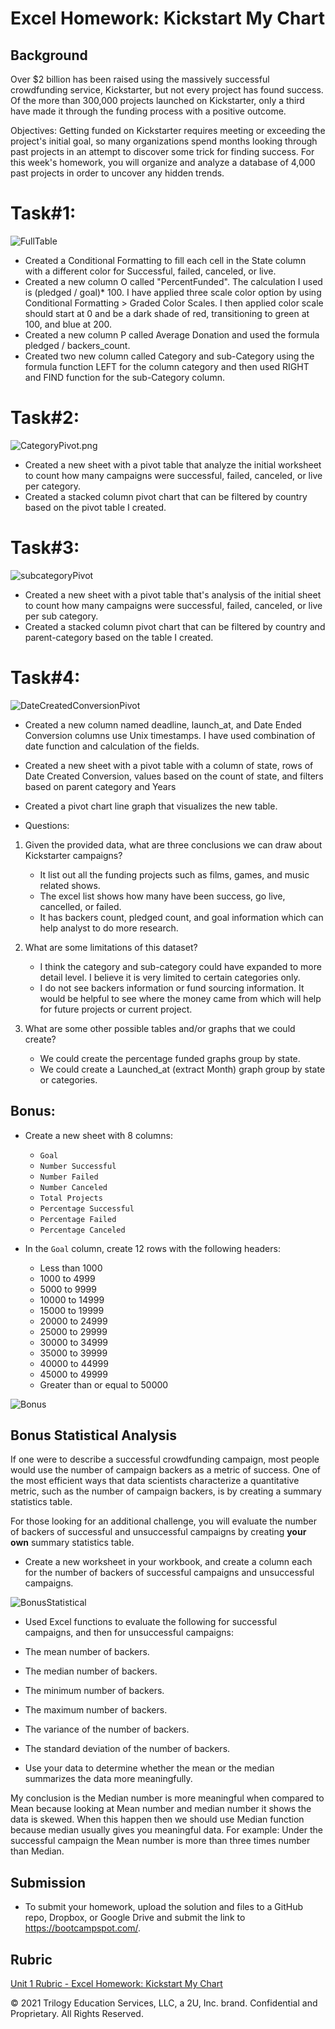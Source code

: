 # Excel Homework: Kickstart My Chart

## Background

Over $2 billion has been raised using the massively successful crowdfunding service, Kickstarter, but not every project has found success. Of the more than 300,000 projects launched on Kickstarter, only a third have made it through the funding process with a positive outcome.

Objectives:
Getting funded on Kickstarter requires meeting or exceeding the project's initial goal, so many organizations spend months looking through past projects in an attempt to discover some trick for finding success. For this week's homework, you will organize and analyze a database of 4,000 past projects in order to uncover any hidden trends.



# Task#1:

![FullTable](Images/FullTable.png)

* Created a Conditional Formatting to fill each cell in the State column with a different color for Successful, failed, canceled, or live.
* Created a new column O called "PercentFunded". The calculation I used is (pledged / goal)* 100. I have applied three scale color option by using Conditional Formatting > Graded Color Scales. I then applied color scale should start at 0 and be a dark shade of red, transitioning to green at 100, and blue at 200.
* Created a new column P called Average Donation and used the formula pledged / backers_count.
* Created two new column called Category and sub-Category using the formula function LEFT for the column category and then used RIGHT and FIND function for the sub-Category column.

# Task#2:

![CategoryPivot.png](Images/CategoryPivot.png)

 * Created a new sheet with a pivot table that analyze the initial worksheet to count how many campaigns were successful, failed, canceled, or live per category.
 * Created a stacked column pivot chart that can be filtered by country based on the pivot table I created.

# Task#3:

![subcategoryPivot](Images/subcategoryPivot.png)

 * Created a new sheet with a pivot table that's analysis of the initial sheet to count how many campaigns were successful, failed, canceled, or live per sub category.
 * Created a stacked column pivot chart that can be filtered by country and parent-category based on the table I created.

# Task#4:

![DateCreatedConversionPivot](Images/DateCreatedConversionPivot.png)

 * Created a new column named deadline, launch_at, and Date Ended Conversion columns use Unix timestamps. I have used combination of date function and calculation of the fields.
 * Created a new sheet with a pivot table with a column of state, rows of Date Created Conversion, values based on the count of state, and filters based on parent category and Years
 * Created a pivot chart line graph that visualizes the new table.



* Questions:
 
 1) Given the provided data, what are three conclusions we can draw about Kickstarter campaigns?
     *	It list out all the funding projects such as films, games, and music related shows.
     *	The excel list shows how many have been success, go live, cancelled, or failed.
     *	It has backers count, pledged count, and goal information which can help analyst to do more research.

 2) What are some limitations of this dataset?
     * I think the category and sub-category could have expanded to more detail level.  I believe it is very limited to certain categories only.
     * I do not see backers information or fund sourcing information. It would be helpful to see where the money came from which will help for future projects or current project.

 3) What are some other possible tables and/or graphs that we could create?
     * We could create the percentage funded graphs group by state.
     * We could create a Launched_at (extract Month) graph group by state or categories.


## Bonus:

* Create a new sheet with 8 columns:

  * `Goal`
  * `Number Successful`
  * `Number Failed`
  * `Number Canceled`
  * `Total Projects`
  * `Percentage Successful`
  * `Percentage Failed`
  * `Percentage Canceled`

* In the `Goal` column, create 12 rows with the following headers:

  * Less than 1000
  * 1000 to 4999
  * 5000 to 9999
  * 10000 to 14999
  * 15000 to 19999
  * 20000 to 24999
  * 25000 to 29999
  * 30000 to 34999
  * 35000 to 39999
  * 40000 to 44999
  * 45000 to 49999
  * Greater than or equal to 50000

![Bonus](Images/Bonus.png)


## Bonus Statistical Analysis
If one were to describe a successful crowdfunding campaign, most people would use the number of campaign backers as a metric of success. One of the most efficient ways that data scientists characterize a quantitative metric, such as the number of campaign backers, is by creating a summary statistics table.

For those looking for an additional challenge, you will evaluate the number of backers of successful and unsuccessful campaigns by creating **your own** summary statistics table.

* Create a new worksheet in your workbook, and create a column each for the number of backers of successful campaigns and unsuccessful campaigns.

![BonusStatistical](Images/BonusStatistical.png)

* Used Excel functions to evaluate the following for successful campaigns, and then for unsuccessful campaigns:

 * The mean number of backers.

  * The median number of backers.

  * The minimum number of backers.

  * The maximum number of backers.

  * The variance of the number of backers.

  * The standard deviation of the number of backers.

* Use your data to determine whether the mean or the median summarizes the data more meaningfully.


My conclusion is the Median number is more meaningful when compared to Mean because looking at Mean number and median number it shows the data is skewed. When this happen then we should use Median function because median usually gives you meaningful data. For example: Under the successful campaign the Mean number is more than three times number than Median.

## Submission

* To submit your homework, upload the solution and files to a GitHub repo, Dropbox, or Google Drive and submit the link to <https://bootcampspot.com/>.

## Rubric

[Unit 1 Rubric - Excel Homework: Kickstart My Chart](https://docs.google.com/document/d/1RucBXrHMoOa8E4lta5bfaAfUxvRBvMjPELh3uHJL0tY/edit?usp=sharing)



© 2021 Trilogy Education Services, LLC, a 2U, Inc. brand. Confidential and Proprietary. All Rights Reserved.
